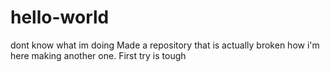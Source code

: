 # hello-world
dont know what im doing
Made a repository that is actually broken how i'm here making another one.
First try is tough
